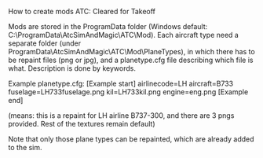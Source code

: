 How to create mods
ATC: Cleared for Takeoff

Mods are stored in the ProgramData folder (Windows default: C:\ProgramData\AtcSimAndMagic\ATC\Mod).
Each aircraft type need a separate folder (under ProgramData\AtcSimAndMagic\ATC\Mod\PlaneTypes), in which there has to be repaint files (png or jpg), and a planetype.cfg file describing which file is what. Description is done by keywords.

Example planetype.cfg:
[Example start]
airlinecode=LH
aircraft=B733
fuselage=LH733fuselage.png
kil=LH733kil.png
engine=eng.png
[Example end]

(means: this is a repaint for LH airline B737-300, and there are 3 pngs provided. Rest of the textures remain default)

Note that only those plane types can be repainted, which are already added to the sim.
